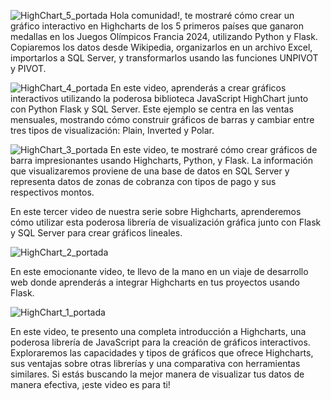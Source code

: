 ![HighChart_5_portada](https://github.com/user-attachments/assets/01d0d654-a6ff-49e0-bdb1-7e3e5c164d4a)
Hola comunidad!, te mostraré cómo crear un gráfico interactivo en Highcharts de los 5 primeros países que ganaron medallas en los Juegos Olímpicos Francia 2024, utilizando Python y Flask. Copiaremos los datos desde Wikipedia, organizarlos en un archivo Excel, importarlos a SQL Server, y transformarlos usando las funciones UNPIVOT y PIVOT.

![HighChart_4_portada](https://github.com/user-attachments/assets/d362e550-5c9e-4227-a6ec-816f73f83c08)
En este video, aprenderás a crear gráficos interactivos utilizando la poderosa biblioteca JavaScript HighChart junto con Python Flask y SQL Server. Este ejemplo se centra en las ventas mensuales, mostrando cómo construir gráficos de barras y cambiar entre tres tipos de visualización: Plain, Inverted y Polar.

![HighChart_3_portada](https://github.com/user-attachments/assets/4e4e0a47-2e81-454c-a5ab-0355031f690f)
En este video, te mostraré cómo crear gráficos de barra impresionantes usando Highcharts, Python, y Flask. La información que visualizaremos proviene de una base de datos en SQL Server y representa datos de zonas de cobranza con tipos de pago y sus respectivos montos.

En este tercer video de nuestra serie sobre Highcharts, aprenderemos cómo utilizar esta poderosa librería de visualización gráfica junto con Flask y SQL Server para crear gráficos lineales. 

![HighChart_2_portada](https://github.com/mectoys/highchart_samples/assets/7143758/4a5cd9c5-ab8c-479e-8105-00582cd404e3)

En este emocionante video, te llevo de la mano en un viaje de desarrollo web donde aprenderás a integrar Highcharts en tus proyectos usando Flask.

![HighChart_1_portada](https://github.com/mectoys/highchart_samples/assets/7143758/806d9f67-4095-473e-8c19-00d3c13ddbe3)

En este video, te presento una completa introducción a Highcharts, una poderosa librería de JavaScript para la creación de gráficos interactivos. Exploraremos las capacidades y tipos de gráficos que ofrece Highcharts, sus ventajas sobre otras librerías y una comparativa con herramientas similares. Si estás buscando la mejor manera de visualizar tus datos de manera efectiva, ¡este video es para ti!
